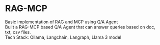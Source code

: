 # RAG-MCP
Basic implementation of RAG and MCP using Q/A Agent <br>
Built a RAG-MCP based Q/A Agent that can answer queries based on doc, txt, csv files.<br>
Tech Stack: Ollama, Langchain, Langraph, Llama 3 model
